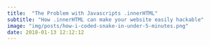 ```yaml
---
title:  "The Problem with Javascripts .innerHTML"
subtitle: "How .innerHTML can make your website easily hackable"
image: "img/posts/how-i-coded-snake-in-under-5-minutes.png"
date: 2018-01-13 12:12:12
---
```

